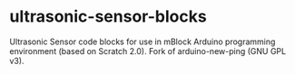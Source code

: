 # ultrasonic-sensor-blocks
Ultrasonic Sensor code blocks for use in mBlock Arduino programming environment (based on Scratch 2.0).  Fork of arduino-new-ping (GNU GPL v3).
